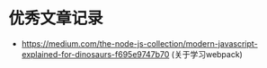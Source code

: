 # 优秀文章记录

* https://medium.com/the-node-js-collection/modern-javascript-explained-for-dinosaurs-f695e9747b70 (关于学习webpack)
